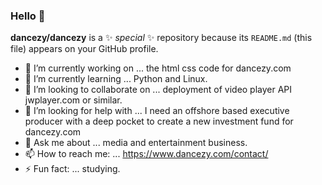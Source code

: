 ### Hello 👋

**dancezy/dancezy** is a ✨ _special_ ✨ repository because its `README.md` (this file) appears on your GitHub profile.


- 🔭 I’m currently working on ... the html css code for dancezy.com 
- 🌱 I’m currently learning ... Python and Linux.
- 👯 I’m looking to collaborate on ... deployment of video player API jwplayer.com or similar.
- 🤔 I’m looking for help with ...  I need an offshore based executive producer with a deep pocket to create a new investment fund for        dancezy.com
- 💬 Ask me about ... media and entertainment business.
- 📫 How to reach me: ... https://www.dancezy.com/contact/
- ⚡ Fun fact: ... studying.

